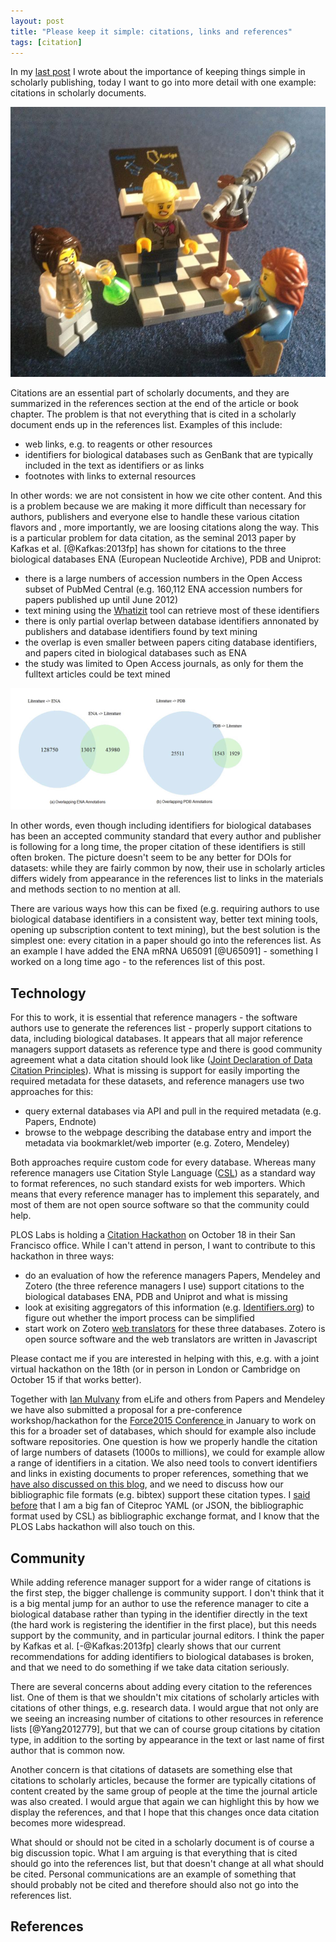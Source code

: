 ```yaml
---
layout: post
title: "Please keep it simple: citations, links and references"
tags: [citation]
---
```

In my [last post](/2014/09/16/please-keep-it-simple/) I wrote about the importance of keeping things simple in scholarly publishing, today I want to go into more detail with one example: citations in scholarly documents.<!--more-->

![LEGO scientists discuss how they can cite their data](/images/lego_discussion.jpg)

Citations are an essential part of scholarly documents, and they are summarized in the references section at the end of the article or book chapter. The problem is that not everything that is cited in a scholarly document ends up in the references list. Examples of this include:

* web links, e.g. to reagents or other resources
* identifiers for biological databases such as GenBank that are typically included in the text as identifiers or as links
* footnotes with links to external resources

In other words: we are not consistent in how we cite other content. And this is a problem because we are making it more difficult than necessary for authors, publishers and everyone else to handle these various citation flavors and , more importantly, we are loosing citations along the way. This is a particular problem for data citation, as the seminal 2013 paper by Kafkas et al. [@Kafkas:2013fp] has shown for citations to the three biological databases ENA (European Nucleotide Archive), PDB and Uniprot:

* there is a large numbers of accession numbers in the Open Access subset of PubMed Central (e.g. 160,112 ENA accession numbers for papers published up until June 2012)
* text mining using the [Whatizit](http://www.ebi.ac.uk/webservices/whatizit/) tool can retrieve most of these identifiers
* there is only partial overlap between database identifiers annonated by publishers and database identifiers found by text mining
* the overlap is even smaller between papers citing database identifiers, and papers cited in biological databases such as ENA
* the study was limited to Open Access journals, as only for them the fulltext articles could be text mined

![ From Fig. 6: Comparison between article-to-database and database-to-citations [@Kafkas:2013fp].](/images/ena_overlap.png)

In other words, even though including identifiers for biological databases has been an accepted community standard that every author and publisher is following for a long time, the proper citation of these identifiers is still often broken. The picture doesn't seem to be any better for DOIs for datasets: while they are fairly common by now, their use in scholarly articles differs widely from appearance in the references list to links in the materials and methods section to no mention at all.

There are various ways how this can be fixed (e.g. requiring authors to use biological database identifiers in a consistent way, better text mining tools, opening up subscription content to text mining), but the best solution is the simplest one: every citation in a paper should go into the references list. As an example I have added the ENA mRNA U65091 [@U65091] - something I worked on a long time ago - to the references list of this post.

## Technology

For this to work, it is essential that reference managers - the software authors use to generate the references list - properly support citations to data, including biological databases. It appears that all major reference managers support datasets as reference type and there is good community agreement what a data citation should look like ([Joint Declaration of Data Citation Principles](https://www.force11.org/datacitation)). What is missing is support for easily importing the required metadata for these datasets, and reference managers use two approaches for this:

* query external databases via API and pull in the required metadata (e.g. Papers, Endnote)
* browse to the webpage describing the database entry and import the metadata via bookmarklet/web importer (e.g. Zotero, Mendeley)

Both approaches require custom code for every database. Whereas many reference managers use Citation Style Language ([CSL](http://citationstyles.org/)) as a standard way to format references, no such standard exists for web importers. Which means that every reference manager has to implement this separately, and most of them are not open source software so that the community could help.

PLOS Labs is holding a [Citation Hackathon](http://www.ploslabs.org/citation-hackathon/) on October 18 in their San Francisco office. While I can't attend in person, I want to contribute to this hackathon in three ways:

* do an evaluation of how the reference managers Papers, Mendeley and Zotero (the three reference managers I use) support citations to the biological databases ENA, PDB and Uniprot and what is missing
* look at exisiting aggregators of this information (e.g. [Identifiers.org](http://identifiers.org/)) to figure out whether the import process can be simplified
* start work on Zotero [web translators](https://www.zotero.org/support/dev/translators/coding#web_translators) for these three databases. Zotero is open source software and the web translators are written in Javascript

Please contact me if you are interested in helping with this, e.g. with a joint virtual hackathon on the 18th (or in person in London or Cambridge on October 15 if that works better).

Together with [Ian Mulvany](https://twitter.com/IanMulvany) from eLife and others from Papers and Mendeley we have also submitted a proposal for a pre-conference workshop/hackathon for the [Force2015 Conference ](https://www.force11.org/meetings/force2015) in January to work on this for a broader set of databases, which should for example also include software repositories. One question is how we properly handle the citation of large numbers of datasets (1000s to millions), we could for example allow a range of identifiers in a citation. We also need tools to convert identifiers and links in existing documents to proper references, something that we [have also discussed on this blog](/2013/06/24/citations-in-markdown-part-3/), and we need to discuss how our bibliographic file formats (e.g. bibtex) support these citation types. I [said before](/2013/07/30/citeproc-yaml-for-bibliographies/) that I am a big fan of Citeproc YAML (or JSON, the bibliographic format used by CSL) as bibliographic exchange format, and I know that the PLOS Labs hackathon will also touch on this.

## Community

While adding reference manager support for a wider range of citations is the first step, the bigger challenge is community support. I don't think that it is a big mental jump for an author to use the reference manager to cite a biological database rather than typing in the identifier directly in the text (the hard work is registering the identifier in the first place), but this needs support by the community, and in particular journal editors. I think the paper by Kafkas et al. [-@Kafkas:2013fp] clearly shows that our current recommendations for adding identifiers to biological databases is broken, and that we need to do something if we take data citation seriously.

There are several concerns about adding every citation to the references list. One of them is that we shouldn't mix citations of scholarly articles with citations of other things, e.g. research data. I would argue that not only are we seeing an increasing number of citations to other resources in reference lists [@Yang2012779], but that we can of course group citations by citation type, in addition to the sorting by appearance in the text or last name of first author that is common now.

Another concern is that citations of datasets are something else that citations to scholarly articles, because the former are typically citations of content created by the same group of people at the time the journal article was also created. I would argue that again we can highlight this by how we display the references, and that I hope that this changes once data citation becomes more widespread.

What should or should not be cited in a scholarly document is of course a big discussion topic. What I am arguing is that everything that is cited should go into the references list, but that doesn't change at all what should be cited. Personal communications are an example of something that should probably not be cited and therefore should also not go into the references list.

## References
